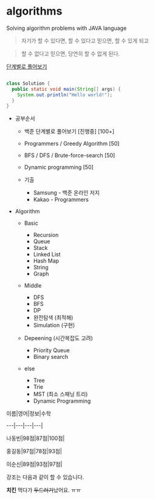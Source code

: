 # algorithms
Solving algorithm problems with JAVA language

> 자기가 할 수 있다면, 할 수 있다고 믿으면, 할 수 있게 되고

> 할 수 없다고 믿으면, 당연히 할 수 없게 된다.
  
[단계별로 풀어보기](https://www.acmicpc.net/step)
```java

class Solution {
  public static void main(String[] args) {
    System.out.println("Hello world!");
  }
}

```

* 공부순서
  
  * 백준 단계별로 풀어보기 [진행중] [100+]
  * Programmers / Greedy Algorithm [50]
  * BFS / DFS / Brute-force-search [50]
  * Dynamic programming [50]
  
  * 기출
    * Samsung - 백준 온라인 저지
    * Kakao - Programmers

* Algorithm

  * Basic
  
    * Recursion
    * Queue
    * Stack
    * Linked List
    * Hash Map
    * String
    * Graph

  * Middle
  
    * DFS
    * BFS
    * DP
    * 완전탐색 (최적해)
    * Simulation (구현)

  * Depeening (시간복잡도 고려)

    * Priority Queue
    * Binary search

  * else
    * Tree
    * Trie
    * MST (최소 스패닝 트리)
    * Dynamic Programming 



이름|영어|정보|수학

---|---|---|---|

나동빈|98점|87점|100점|

홍길동|97점|78점|93점|

이순신|89점|93점|97점|



강조는 다음과 같이 할 수 있습니다.



**치킨** 먹다가 ~~두드러기~~났어요. ㅠㅠ
